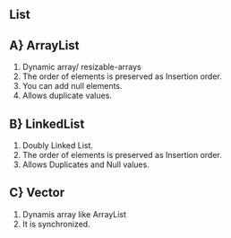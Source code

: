 ## List 
## A} ArrayList
1. Dynamic array/  resizable-arrays
2. The order of elements is preserved as Insertion order.
3. You can add null elements.
4. Allows duplicate values.

## B} LinkedList 
1. Doubly Linked List.
2. The order of elements is preserved as Insertion order.
3. Allows Duplicates and Null values.

## C} Vector 
1. Dynamis array like ArrayList
2. It is synchronized.
